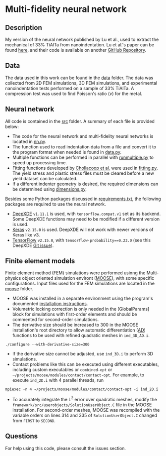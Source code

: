 # Multi-fidelity neural network

## Description
My version of the neural network published by Lu et al., used to extract the mechanical of 33% TiAlTa from nanoindentation.
Lu et al.'s paper can be found [here](https://doi.org/10.1073/pnas.1922210117), and their code is available on another [GitHub Repository](https://github.com/lululxvi/deep-learning-for-indentation).

## Data
The data used in this work can be found in the [data](data) folder. The data was collected from 2D FEM simulations, 3D FEM simulations, and experimental nanoindentation tests performed on a sample of 33% TiAlTa. A compression test was used to find Poisson's ratio ($`\nu`$) for the metal.

## Neural network
All code is contained in the [src](src) folder. A summary of each file is provided below:
- The code for the neural network and multi-fidelity neural networks is located in [nn.py](src/nn.py).
- The function used to read indentation data from a file and convert it to the program format when needed is found in [data.py](src/data.py).
- Multiple functions can be performed in parallel with [runmultiple.py](src/runmultiple.py) to speed up processing time.
- Fitting functions developed by [Chollacoop et al.](https://doi.org/10.1016/S1359-6454(03)00186-1) were used in [fitting.py](src/fitting.py). The yield stress and plastic stress files must be cleared before a new yield dataset can be calculated.
- If a different indenter geometry is desired, the required dimensions can be determined using [dimensions.py](src/dimensions.py).

Besides some Python packages discussed in [requirements.txt](src/requirements.txt), the following packages are required to use the neural network.
- [DeepXDE](https://github.com/lululxvi/deepxde) `v1.11.1` is used, with `tensorflow.compat.v1` set as its backend. Some DeepXDE functions may need to be modified if a different version is used.
- [Keras](https://keras.io/) `v2.15.0` is used. DeepXDE will not work with newer versions of Keras like v3.
- [TensorFlow](https://www.tensorflow.org/) `v2.15.0`, with `tensorflow-probability==0.23.0` (see this DeepXDE [Git issue](https://github.com/lululxvi/deepxde/issues/1682)).

## Finite element models
Finite element method (FEM) simulations were performed usinng the Multi-physics object oriented simulation environt ([MOOSE](https://mooseframework.inl.gov/)), with some specific configurations. Input files used for the FEM simulations are located in the [moose](moose) folder.
- MOOSE was installed in a separate environment using the program's documented [installation instructions](https://mooseframework.inl.gov/releases/moose/2021-09-15/getting_started/installation/). 
- Volumetric locking correction is only needed in the \[GlobalParams\] block for simulations with first-order elements and should be commented for second-order simulations.
- The derivative size should be increased to 300 in the MOOSE installation's root directory to allow automatic differentiation ([AD](https://mooseframework.inl.gov/automatic_differentiation/)) functions to be used with refined quadratic meshes in `ind_3D_AD.i`.
```
./configure --with-derivative-size=300
```
- If the derivative size cannot be adjusted, use `ind_3D.i` to perform 3D simulations. 
- Contact problems like this can be executed using different executables, including custom executables or `combined-opt` or `~/projects/moose/modules/contact/contact-opt`. For example, to execute `ind_2D.i` with 4 parallel threads, run
```
mpiexec -n 4 ~/projects/moose/modules/contact/contact-opt -i ind_2D.i
```
- To accurately integrate the L$`^2`$ error over quadratic meshes, modify the `framework/src/userobjects/SolutionUserObject.C` file in the MOOSE installation. For second-order meshes, MOOSE was recompiled with the variable orders on lines 314 and 335 of `SolutionUserObject.C` changed from `FIRST` to `SECOND`.

## Questions
For help using this code, please consult the issues section.